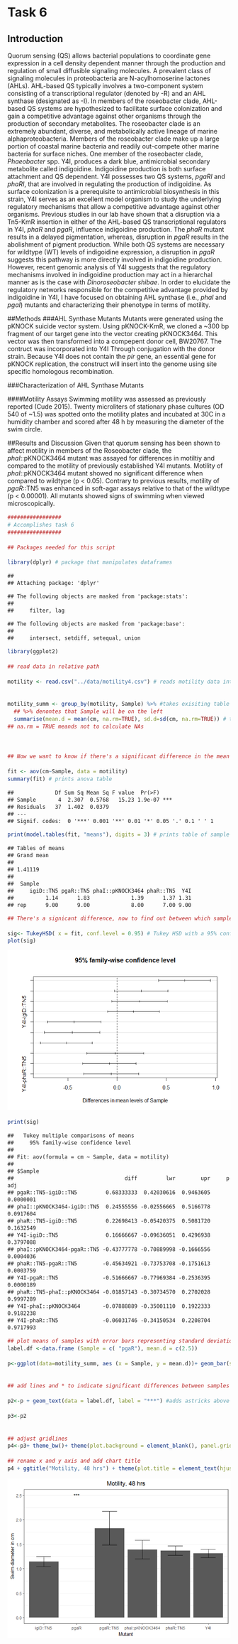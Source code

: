 # Task 6
## Introduction
Quorum sensing (QS) allows bacterial populations to coordinate gene expression in a cell density dependent manner through the production and regulation of small diffusible signaling molecules. A prevalent class of signaling molecules in proteobacteria are N-acylhomoserine lactones (AHLs). AHL-based QS typically involves a two-component system consisting of a transcriptional regulator (denoted by -R) and an AHL synthase (designated as -I). In members of the roseobacter clade, AHL-based QS systems are hypothesized to facilitate surface colonization and gain a competitive advantage against other organisms through the production of secondary metabolites. 
The roseobacter clade is an extremely abundant, diverse, and metabolically active lineage of marine alphaproteobacteria. Members of the roseobacter clade make up a large portion of coastal marine bacteria and readily out-compete other marine bacteria for surface niches. One member of the roseobacter clade, *Phaeobacter* spp. Y4I, produces a dark blue, antimicrobial secondary metabolite called indigoidine. Indigoidine production is both surface attachment and QS dependent. Y4I possesses two QS systems, *pgaRI* and *phaRI*, that are involved in regulating the production of indigoidine. As surface colonization is a prerequisite to antimicrobial biosynthesis in this strain, Y4I serves as an excellent model organism to study the underlying regulatory mechanisms that allow a competitive advantage against other organisms. 
Previous studies in our lab have shown that a disruption via a Tn5-KmR insertion in either of the AHL-based QS transcriptional regulators in Y4I, *phaR* and *pgaR*, influence indigoidine production. The *phaR* mutant results in a delayed pigmentation, whereas, disruption in *pgaR* results in the abolishment of pigment production. While both QS systems are necessary for wildtype (WT) levels of indigoidine expression, a disruption in *pgaR* suggests this pathway is more directly involved in indigoidine production. However, recent genomic analysis of Y4I suggests that the regulatory mechanisms involved in indigoidine production may act in a hierarchal manner as is the case with *Dinoroseobacter shibae*. In order to elucidate the regulatory networks responsible for the competitive advantage provided by indigoidine in Y4I, I have focused on obtaining AHL synthase (i.e., *phaI* and *pgaI*) mutants and characterizing their phenotype in terms of motility.

##Methods
###AHL Synthase Mutants
Mutants were generated using the pKNOCK suicide vector system. Using pKNOCK-KmR, we cloned a ~300 bp fragment of our target gene into the vector creating pKNOCK3464. This vector was then transformed into a compepent donor cell, BW20767. The contruct was incorporated into Y4I Through conjugation with the donor strain. Because Y4I does not contain the *pir* gene, an essential gene for pKNOCK replication, the construct will insert into the genome using site specific homologous recombination.   

###Characterization of AHL Synthase Mutants

####Motility Assays
Swimming motility was assessed as previously reported (Cude 2015). Twenty microliters of stationary phase cultures (OD 540 of ~1.5) was spotted onto the motility plates and incubated at 30C in a humidity chamber and scored after 48 h by measuring the diameter of the swim circle. 


##Results and Discussion 
Given that quorum sensing has been shown to affect motility in members of the Roseobacter clade, the *phaI*::pKNOCK3464 mutant was assayed for differences in motiltiy and compared to the motility of previously established Y4I mutants. Motility of *phaI*::pKNOCK3464 mutant showed no significant difference when compared to wildtype (p < 0.05). Contrary to previous results, motility of *pgaR*::TN5 was enhanced in soft-agar assays relative to that of the wildtype (p < 0.00001). All mutants showed signs of swimming when viewed microscopically. 


```r
#################
# Accomplishes task 6
#################

## Packages needed for this script

library(dplyr) # package that manipulates dataframes
```

```
## 
## Attaching package: 'dplyr'
```

```
## The following objects are masked from 'package:stats':
## 
##     filter, lag
```

```
## The following objects are masked from 'package:base':
## 
##     intersect, setdiff, setequal, union
```

```r
library(ggplot2)

## read data in relative path

motility <- read.csv("../data/motility4.csv") # reads motility data into a vector called motility


motility_summ <- group_by(motility, Sample) %>% #takes exisiting table (motility in this case) and converts it into a grouped table where operations are performed by "group" (Sample)
  ## %>% denontes that Sample will be on the left 
  summarise(mean.d = mean(cm, na.rm=TRUE), sd.d=sd(cm, na.rm=TRUE)) # the data that is summarised. Put the mean of the diameter (cm) in a vector called mean.d and the standard deviation into a vector called sd.d
## na.rm = TRUE meands not to calculate NAs 



## Now we want to know if there's a significant difference in the mean diameter amongst our samples so run one way anova

fit <- aov(cm~Sample, data = motility)
summary(fit) # prints anova table
```

```
##             Df Sum Sq Mean Sq F value  Pr(>F)    
## Sample       4  2.307  0.5768   15.23 1.9e-07 ***
## Residuals   37  1.402  0.0379                    
## ---
## Signif. codes:  0 '***' 0.001 '**' 0.01 '*' 0.05 '.' 0.1 ' ' 1
```

```r
print(model.tables(fit, "means"), digits = 3) # prints table of sample means
```

```
## Tables of means
## Grand mean
##         
## 1.41119 
## 
##  Sample 
##     igiD::TN5 pgaR::TN5 phaI::pKNOCK3464 phaR::TN5  Y4I
##          1.14      1.83             1.39      1.37 1.31
## rep      9.00      9.00             8.00      7.00 9.00
```

```r
## There's a signicant difference, now to find out between which samples

sig<- TukeyHSD( x = fit, conf.level = 0.95) # Tukey HSD with a 95% confidence level. 
plot(sig)
```

![](Task_6_files/figure-html/unnamed-chunk-1-1.png)<!-- -->

```r
print(sig)
```

```
##   Tukey multiple comparisons of means
##     95% family-wise confidence level
## 
## Fit: aov(formula = cm ~ Sample, data = motility)
## 
## $Sample
##                                   diff         lwr        upr     p adj
## pgaR::TN5-igiD::TN5         0.68333333  0.42030616  0.9463605 0.0000001
## phaI::pKNOCK3464-igiD::TN5  0.24555556 -0.02556665  0.5166778 0.0917604
## phaR::TN5-igiD::TN5         0.22698413 -0.05420375  0.5081720 0.1632549
## Y4I-igiD::TN5               0.16666667 -0.09636051  0.4296938 0.3797088
## phaI::pKNOCK3464-pgaR::TN5 -0.43777778 -0.70889998 -0.1666556 0.0004036
## phaR::TN5-pgaR::TN5        -0.45634921 -0.73753708 -0.1751613 0.0003759
## Y4I-pgaR::TN5              -0.51666667 -0.77969384 -0.2536395 0.0000189
## phaR::TN5-phaI::pKNOCK3464 -0.01857143 -0.30734570  0.2702028 0.9997289
## Y4I-phaI::pKNOCK3464       -0.07888889 -0.35001110  0.1922333 0.9182238
## Y4I-phaR::TN5              -0.06031746 -0.34150534  0.2208704 0.9717993
```

```r
## plot means of samples with error bars representing standard deviation
label.df <-data.frame (Sample = c( "pgaR"), mean.d = c(2.5))

p<-ggplot(data=motility_summ, aes (x = Sample, y = mean.d))+ geom_bar(stat="identity", position = "dodge")+ geom_errorbar(aes(ymax = mean.d+sd.d, ymin = mean.d-sd.d), width = 0.45)  #bar plot with error bars using data summary with sample averages and standard devations. 


## add lines and * to indicate significant differences between samples ##

p2<-p + geom_text(data = label.df, label = "***") #adds astricks above pgaR from label.df

p3<-p2


## adjust gridlines 
p4<-p3+ theme_bw()+ theme(plot.background = element_blank(), panel.grid.major.x = element_blank(), panel.grid.minor.x= element_blank()) 

## rename x and y axis and add chart title 
p4 + ggtitle("Motility, 48 hrs") + theme(plot.title = element_text(hjust = 0.5)) + ylab("Swim diameter in cm") + xlab("Mutant")
```

![](Task_6_files/figure-html/unnamed-chunk-1-2.png)<!-- -->


